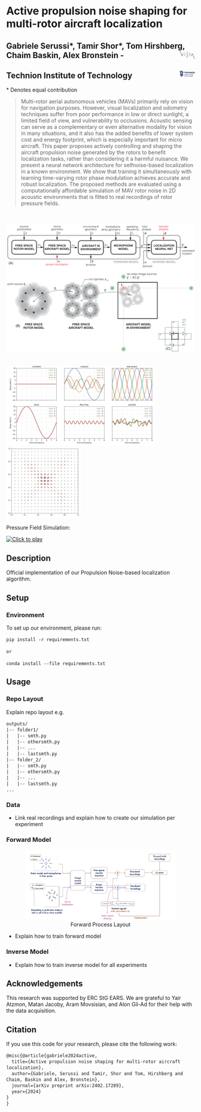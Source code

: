 # Active propulsion noise shaping for multi-rotor aircraft localization


## Gabriele Serussi*, Tamir Shor*, Tom Hirshberg, Chaim Baskin, Alex Bronstein  -  <img src="images/vista_logo.png" width="40px" align="right"/>
## Technion Institute of Technology <img src="images/technion_logo.png" width="40px" align="right"/>
\* Denotes equal contribution  
>
> Multi-rotor aerial autonomous vehicles (MAVs)
primarily rely on vision for navigation purposes. However,
visual localization and odometry techniques suffer from poor
performance in low or direct sunlight, a limited field of view,
and vulnerability to occlusions. Acoustic sensing can serve as
a complementary or even alternative modality for vision in
many situations, and it also has the added benefits of lower
system cost and energy footprint, which is especially important
for micro aircraft. This paper proposes actively controlling and
shaping the aircraft propulsion noise generated by the rotors to
benefit localization tasks, rather than considering it a harmful
nuisance. We present a neural network architecture for selfnoise-based localization in a known environment. We show
that training it simultaneously with learning time-varying rotor
phase modulation achieves accurate and robust localization.
The proposed methods are evaluated using a computationally
affordable simulation of MAV rotor noise in 2D acoustic
environments that is fitted to real recordings of rotor pressure
fields.
<br>
<p align="center">
<img src="images/fwd-model-1.png" width="600px"/>  
</p>
</br>
<img src="images/IMG-20240220-WA0004.jpg" width="400px"/>
<img src="images/IMG-20240215-WA0025.jpg" width="200px"/> 

</br>

Pressure Field Simulation:
  
[![Click to play](https://img.youtube.com/vi/RT3aGX-p-C0/0.jpg)]([https://www.youtube.com/watch?v=RT3aGX-p-C0](https://youtu.be/pRnapzl87M8))



## Description  
Official implementation of our Propulsion Noise-based localization algorithm.

## Setup

### Environment
To set up our environment, please run:

```
pip install -r requirements.txt

or

conda install --file requirements.txt

```



## Usage

### Repo Layout 
Explain repo layout e.g. 
```
outputs/
|-- folder1/
|   |-- smth.py 
|   |-- othersmth.py
|   |-- ...
|   |-- lastsmth.py
|-- folder_2/
|   |-- smth.py 
|   |-- othersmth.py
|   |-- ...
|   |-- lastsmth.py
...
```

### Data
* Link real recordings and explain how to create our simulation per experiment 

### Forward Model

<p align="center">
<img src="images/forward_model.png" width="400px"/>  
<br>
Forward Process Layout
</p>

* Explain how to train forward model 

### Inverse Model
* Explain how to train inverse model for all experiments



## Acknowledgements 
This research was supported by ERC StG EARS. We are
grateful to Yair Atzmon, Matan Jacoby, Aram Movsisian,
and Alon Gil-Ad for their help with the data acquisition.

## Citation
If you use this code for your research, please cite the following work: 
```
@misc{@article{gabriele2024active,
  title={Active propulsion noise shaping for multi-rotor aircraft localization},
  author={Gabriele, Serussi and Tamir, Shor and Tom, Hirshberg and Chaim, Baskin and Alex, Bronstein},
  journal={arXiv preprint arXiv:2402.17289},
  year={2024}
}
}
```
